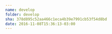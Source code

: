 ```yaml
---
name: develop
folder: develop
sha: 378d895c52aa466c1eca4b39e7991cb53f54d8bd
date: 2016-11-08T15:36:13-03:00
---
```

